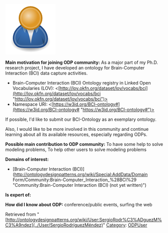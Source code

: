 [![Image:ODPUser.png](../images/a/a6/ODPUser.png)](../Image/ODPUser.png "Image:ODPUser.png")




  





__Main motivation for joining ODP community:__ As a major part of my Ph.D. research project, I have developed an ontology for Brain-Computer Interaction (BCI) data capture activities.



* Brain-Computer Interaction (BCI) Ontology registry in Linked Open Vocabularies (LOV): <[http://lov.okfn.org/dataset/lov/vocabs/bci](http://lov.okfn.org/dataset/lov/vocabs/bci "http://lov.okfn.org/dataset/lov/vocabs/bci")>
* Namespace URI: <[https://w3id.org/BCI-ontology#](https://w3id.org/BCI-ontology# "https://w3id.org/BCI-ontology#")>


If possible, I'd like to submit our BCI-Ontology as an exemplary ontology.


Also, I would like to be more involved in this community and continue learning about all its available resources, especially regarding ODPs.


__Possible main contribution to ODP community:__ To have some help to solve modeling problems, To help other users to solve modeling problems


__Domains of interest:__



* [Brain-Computer Interaction (BCI)](http://ontologydesignpatterns.org/wiki/Special:AddData/Domain Form/Community:Brain-Computer_Interaction_%28BCI%29 "Community:Brain-Computer Interaction (BCI) (not yet written)")


__Is expert of:__


  

__How did I know about ODP:__ conference/public events, surfing the web






Retrieved from "[http://ontologydesignpatterns.org/wiki/User:SergioRodr%C3%ADguezM%C3%A9ndez](../User/SergioRodríguezMéndez)"
 [Category](http://ontologydesignpatterns.org/wiki/Special:Categories "Special:Categories"): [ODPUser](../Category/ODPUser "Category:ODPUser")